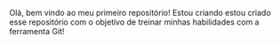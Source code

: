 Olá, bem vindo ao meu primeiro repositório!
Estou criando estou criado esse repositório com o objetivo de treinar minhas habilidades com a ferramenta Git!
